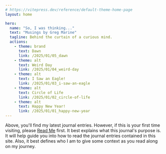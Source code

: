```yaml
---
# https://vitepress.dev/reference/default-theme-home-page
layout: home

hero:
  name: "So, I was thinking..."
  text: "Musings by Greg Marine"
  tagline: Behind the curtain of a curious mind.
  actions:
    - theme: brand
      text: Dawn
      link: /2025/01/05_dawn
    - theme: alt
      text: Weird Day
      link: /2025/01/04_weird-day
    - theme: alt
      text: I Saw an Eagle!
      link: /2025/01/03_i-saw-an-eagle
    - theme: alt
      text: Circle of Life
      link: /2025/01/02_circle-of-life
    - theme: alt
      text: Happy New Year!
      link: /2025/01/01_happy-new-year
---
```


Above, you'll find my latest journal entries. However, if this is your first time visiting, please [Read Me](read-me) first. It best explains what this journal's purpose is. It will help guide you into how to read the journal entries contained in this site. Also, it best defines who I am to give some context as you read along on my journey.